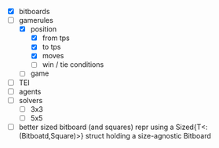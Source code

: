 - [x] bitboards
- [ ] gamerules
  - [x] position
    - [x] from tps
    - [x] to tps
    - [x] moves
    - [ ] win / tie conditions
  - [ ] game
- [ ] TEI
- [ ] agents
- [ ] solvers
  - [ ] 3x3
  - [ ] 5x5

- [ ] better sized bitboard (and squares) repr using a Sized{T<:(Bitboatd,Square)>} struct holding a size-agnostic Bitboard